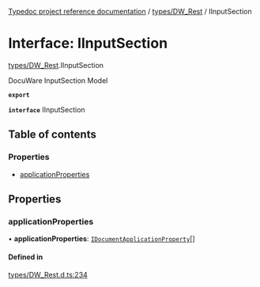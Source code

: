 [Typedoc project reference documentation](../README.md) / [types/DW_Rest](../modules/types_dw_rest.md) / IInputSection

# Interface: IInputSection

[types/DW_Rest](../modules/types_dw_rest.md).IInputSection

DocuWare InputSection Model

**`export`**

**`interface`** IInputSection

## Table of contents

### Properties

- [applicationProperties](types_dw_rest.iinputsection.md#applicationproperties)

## Properties

### applicationProperties

• **applicationProperties**: [`IDocumentApplicationProperty`](types_dw_rest.idocumentapplicationproperty.md)[]

#### Defined in

[types/DW_Rest.d.ts:234](https://github.com/DocuWare/REST-Sample-TS/blob/828b3d4/src/types/DW_Rest.d.ts#L234)
